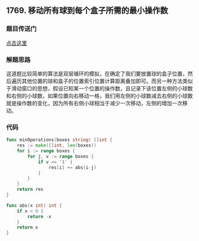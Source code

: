 ## 1769. 移动所有球到每个盒子所需的最小操作数

### 题目传送门

[点击这里](https://leetcode.cn/problems/minimum-number-of-operations-to-move-all-balls-to-each-box/)

### 解题思路

这道题比较简单的算法是双层循环的模拟，在确定了我们要放置球的盒子位置，然后遍历其他位置的球和盒子的位置索引位置计算距离叠加即可。而另一种方法类似于滑动窗口的思想，假设已知某一个位置的操作数，且记录下该位置左侧的小球数和右侧的小球数，如果位置向右移动一格，我们用左侧的小球数减去右侧的小球数就是操作数的变化，因为所有右侧小球相当于减少一次移动，左侧的增加一次移动。

### 代码

```go
func minOperations(boxes string) []int {
    res := make([]int, len(boxes))
    for i := range boxes {
        for j, v := range boxes {
            if v == '1' {
                res[i] += abs(i-j)
            }
        }
    }
    return res
}

func abs(x int) int {
    if x < 0 {
        return -x
    }
    return x
}

```